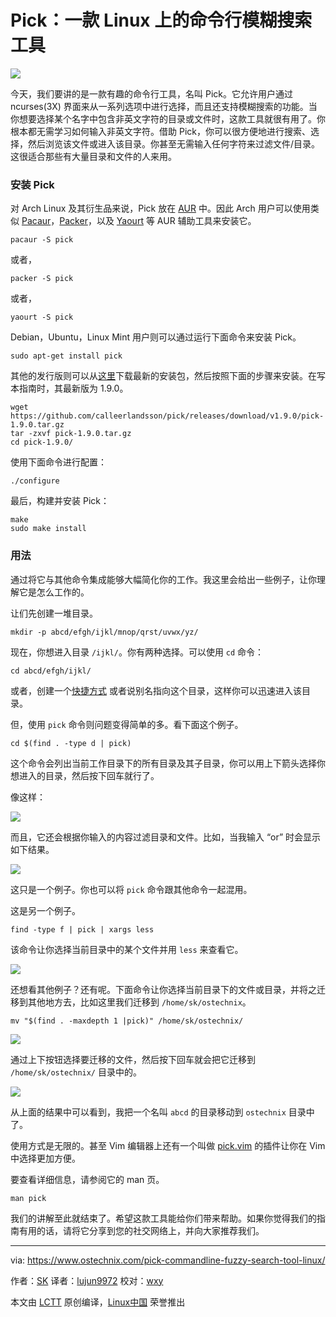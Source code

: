 Pick：一款 Linux 上的命令行模糊搜索工具
======

![](https://www.ostechnix.com/wp-content/uploads/2017/09/search-720x340.jpg)

今天，我们要讲的是一款有趣的命令行工具，名叫 Pick。它允许用户通过 ncurses(3X) 界面来从一系列选项中进行选择，而且还支持模糊搜索的功能。当你想要选择某个名字中包含非英文字符的目录或文件时，这款工具就很有用了。你根本都无需学习如何输入非英文字符。借助 Pick，你可以很方便地进行搜索、选择，然后浏览该文件或进入该目录。你甚至无需输入任何字符来过滤文件/目录。这很适合那些有大量目录和文件的人来用。

### 安装 Pick

对 Arch Linux 及其衍生品来说，Pick 放在 [AUR][1] 中。因此 Arch 用户可以使用类似 [Pacaur][2]，[Packer][3]，以及 [Yaourt][4] 等 AUR 辅助工具来安装它。

```
pacaur -S pick
```

或者，

```
packer -S pick
```

或者，

```
yaourt -S pick
```

Debian，Ubuntu，Linux Mint 用户则可以通过运行下面命令来安装 Pick。

```
sudo apt-get install pick
```

其他的发行版则可以从[这里][5]下载最新的安装包，然后按照下面的步骤来安装。在写本指南时，其最新版为 1.9.0。

```
wget https://github.com/calleerlandsson/pick/releases/download/v1.9.0/pick-1.9.0.tar.gz
tar -zxvf pick-1.9.0.tar.gz
cd pick-1.9.0/
```

使用下面命令进行配置：

```
./configure
```

最后，构建并安装 Pick：

```
make
sudo make install
```

### 用法

通过将它与其他命令集成能够大幅简化你的工作。我这里会给出一些例子，让你理解它是怎么工作的。

让们先创建一堆目录。

```
mkdir -p abcd/efgh/ijkl/mnop/qrst/uvwx/yz/
```

现在，你想进入目录 `/ijkl/`。你有两种选择。可以使用 `cd` 命令：

```
cd abcd/efgh/ijkl/
```

或者，创建一个[快捷方式][6] 或者说别名指向这个目录，这样你可以迅速进入该目录。

但，使用 `pick` 命令则问题变得简单的多。看下面这个例子。

```
cd $(find . -type d | pick)
```

这个命令会列出当前工作目录下的所有目录及其子目录，你可以用上下箭头选择你想进入的目录，然后按下回车就行了。

像这样：

![][8]

而且，它还会根据你输入的内容过滤目录和文件。比如，当我输入 “or” 时会显示如下结果。

![][9]

这只是一个例子。你也可以将 `pick` 命令跟其他命令一起混用。

这是另一个例子。

```
find -type f | pick | xargs less
```

该命令让你选择当前目录中的某个文件并用 `less` 来查看它。

![][10]

还想看其他例子？还有呢。下面命令让你选择当前目录下的文件或目录，并将之迁移到其他地方去，比如这里我们迁移到 `/home/sk/ostechnix`。

```
mv "$(find . -maxdepth 1 |pick)" /home/sk/ostechnix/
```

![][11]

通过上下按钮选择要迁移的文件，然后按下回车就会把它迁移到 `/home/sk/ostechnix/` 目录中的。

![][12]

从上面的结果中可以看到，我把一个名叫 `abcd` 的目录移动到 `ostechnix` 目录中了。

使用方式是无限的。甚至 Vim 编辑器上还有一个叫做 [pick.vim][13] 的插件让你在 Vim 中选择更加方便。

要查看详细信息，请参阅它的 man 页。

```
man pick
```

我们的讲解至此就结束了。希望这款工具能给你们带来帮助。如果你觉得我们的指南有用的话，请将它分享到您的社交网络上，并向大家推荐我们。

--------------------------------------------------------------------------------

via: https://www.ostechnix.com/pick-commandline-fuzzy-search-tool-linux/

作者：[SK][a]
译者：[lujun9972](https://github.com/lujun9972)
校对：[wxy](https://github.com/wxy)

本文由 [LCTT](https://github.com/LCTT/TranslateProject) 原创编译，[Linux中国](https://linux.cn/) 荣誉推出

[a]:https://www.ostechnix.com/author/sk/
[1]:https://aur.archlinux.org/packages/pick/
[2]:https://www.ostechnix.com/install-pacaur-arch-linux/
[3]:https://www.ostechnix.com/install-packer-arch-linux-2/
[4]:https://www.ostechnix.com/install-yaourt-arch-linux/
[5]:https://github.com/calleerlandsson/pick/releases/
[6]:https://www.ostechnix.com/create-shortcuts-frequently-used-directories-shell/
[7]:data:image/gif;base64,R0lGODlhAQABAIAAAAAAAP///yH5BAEAAAAALAAAAAABAAEAAAIBRAA7
[8]:http://www.ostechnix.com/wp-content/uploads/2017/09/sk@sk_001-3.png
[9]:http://www.ostechnix.com/wp-content/uploads/2017/09/sk@sk_002-1.png
[10]:http://www.ostechnix.com/wp-content/uploads/2017/09/sk@sk_004-1.png
[11]:http://www.ostechnix.com/wp-content/uploads/2017/09/sk@sk_005.png
[12]:http://www.ostechnix.com/wp-content/uploads/2017/09/sk@sk_006-1.png
[13]:https://github.com/calleerlandsson/pick.vim/
